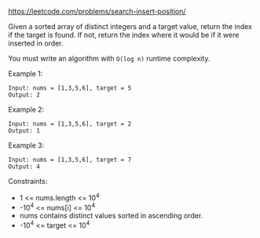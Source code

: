 https://leetcode.com/problems/search-insert-position/

Given a sorted array of distinct integers and a target value, return the index if the target is found. If not, return the index where it would be if it were inserted in order.

You must write an algorithm with `O(log n)` runtime complexity.

Example 1:

```
Input: nums = [1,3,5,6], target = 5
Output: 2
```

Example 2:

```
Input: nums = [1,3,5,6], target = 2
Output: 1
```

Example 3:

```
Input: nums = [1,3,5,6], target = 7
Output: 4
```

Constraints:

- 1 <= nums.length <= 10<sup>4</sup>
- -10<sup>4</sup> <= nums[i] <= 10<sup>4</sup>
- nums contains distinct values sorted in ascending order.
- -10<sup>4</sup> <= target <= 10<sup>4</sup>
